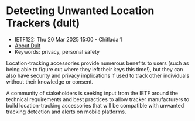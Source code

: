 # Detecting Unwanted Location Trackers (dult)
* <IETFschedule>IETF122: Thu 20 Mar 2025 15:00 - Chitlada 1</IETFschedule>
* [About Dult](https://datatracker.ietf.org/group/dult/about/)
* Keywords: privacy, personal safety


Location-tracking accessories provide numerous benefits to users (such as being able to figure out where they left their keys this time!), but they can also have security and privacy implications if used to track other individuals without their knowledge or consent.

A community of stakeholders is seeking input from the IETF around the technical requirements and best practices to allow tracker manufacturers to build location-tracking accessories that will be compatible with unwanted tracking detection and alerts on mobile platforms.




